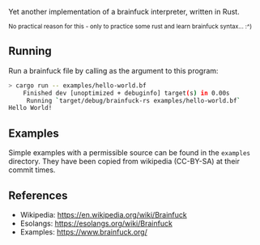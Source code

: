 Yet another implementation of a brainfuck interpreter, written in Rust.

<small>
No practical reason for this - only to practice some rust and learn brainfuck syntax... :^)
</small>

## Running

Run a brainfuck file by calling as the argument to this program:

```sh
> cargo run -- examples/hello-world.bf
    Finished dev [unoptimized + debuginfo] target(s) in 0.00s
     Running `target/debug/brainfuck-rs examples/hello-world.bf`
Hello World!
```

## Examples

Simple examples with a permissible source can be found in the `examples` directory.
They have been copied from wikipedia (CC-BY-SA) at their commit times.

## References

- Wikipedia: https://en.wikipedia.org/wiki/Brainfuck
- Esolangs: https://esolangs.org/wiki/Brainfuck
- Examples: https://www.brainfuck.org/
